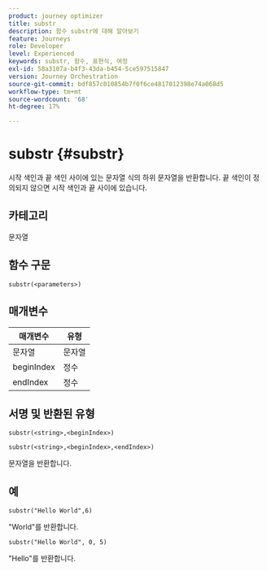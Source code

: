 ```yaml
---
product: journey optimizer
title: substr
description: 함수 substr에 대해 알아보기
feature: Journeys
role: Developer
level: Experienced
keywords: substr, 함수, 표현식, 여정
exl-id: 58a3107a-b4f3-43da-b454-5ce597515847
version: Journey Orchestration
source-git-commit: bdf857c010854b7f0f6ce4817012398e74a068d5
workflow-type: tm+mt
source-wordcount: '68'
ht-degree: 17%

---
```


# substr {#substr}

시작 색인과 끝 색인 사이에 있는 문자열 식의 하위 문자열을 반환합니다. 끝 색인이 정의되지 않으면 시작 색인과 끝 사이에 있습니다.

## 카테고리

문자열

## 함수 구문

`substr(<parameters>)`

## 매개변수

| 매개변수 | 유형 |
|-------------|----------|
| 문자열 | 문자열 |
| beginIndex | 정수 |
| endIndex | 정수 |

## 서명 및 반환된 유형

`substr(<string>,<beginIndex>)`

`substr(<string>,<beginIndex>,<endIndex>)`

문자열을 반환합니다.

## 예

`substr("Hello World",6)`

&quot;World&quot;를 반환합니다.

`substr("Hello World", 0, 5)`

&quot;Hello&quot;를 반환합니다.
